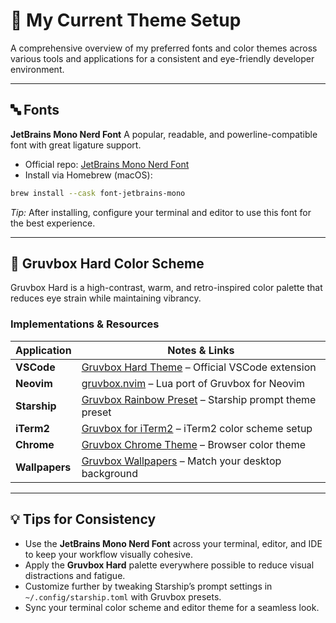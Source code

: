 # 🎨 My Current Theme Setup

A comprehensive overview of my preferred fonts and color themes across various tools and applications for a consistent and eye-friendly developer environment.

---

## 🔤 Fonts

**JetBrains Mono Nerd Font**
A popular, readable, and powerline-compatible font with great ligature support.

* Official repo: [JetBrains Mono Nerd Font](https://github.com/JetBrains/JetBrainsMono)
* Install via Homebrew (macOS):

```sh
brew install --cask font-jetbrains-mono
```

*Tip:* After installing, configure your terminal and editor to use this font for the best experience.

---

## 🎨 Gruvbox Hard Color Scheme

Gruvbox Hard is a high-contrast, warm, and retro-inspired color palette that reduces eye strain while maintaining vibrancy.

### Implementations & Resources

| Application    | Notes & Links                                                                                                                          |
| -------------- | -------------------------------------------------------------------------------------------------------------------------------------- |
| **VSCode**     | [Gruvbox Hard Theme](https://marketplace.visualstudio.com/items?itemName=jdinhlife.gruvbox) – Official VSCode extension                |
| **Neovim**     | [gruvbox.nvim](https://github.com/ellisonleao/gruvbox.nvim) – Lua port of Gruvbox for Neovim                                           |
| **Starship**   | [Gruvbox Rainbow Preset](https://starship.rs/presets/gruvbox-rainbow) – Starship prompt theme preset                                   |
| **iTerm2**     | [Gruvbox for iTerm2](https://github.com/runxel/gruvbox-iterm) – iTerm2 color scheme setup                                              |
| **Chrome**     | [Gruvbox Chrome Theme](https://chrome.google.com/webstore/detail/gruvbox-theme/ihennfdbghdiflogeancnalflhgmanop) – Browser color theme |
| **Wallpapers** | [Gruvbox Wallpapers](https://gruvbox-wallpapers.pages.dev/) – Match your desktop background                                            |

---

## 💡 Tips for Consistency

* Use the **JetBrains Mono Nerd Font** across your terminal, editor, and IDE to keep your workflow visually cohesive.
* Apply the **Gruvbox Hard** palette everywhere possible to reduce visual distractions and fatigue.
* Customize further by tweaking Starship’s prompt settings in `~/.config/starship.toml` with Gruvbox presets.
* Sync your terminal color scheme and editor theme for a seamless look.
